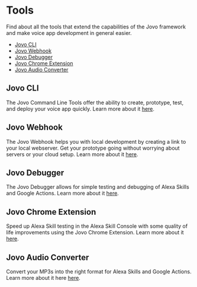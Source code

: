 # Tools

Find about all the tools that extend the capabilities of the Jovo framework and make voice app development in general easier.

* [Jovo CLI](#jovo-cli)
* [Jovo Webhook](#jovo-webhook)
* [Jovo Debugger](#jovo-debugger)
* [Jovo Chrome Extension](#jovo-chrome-extension)
* [Jovo Audio Converter](#jovo-audio-converter)

## Jovo CLI

The Jovo Command Line Tools offer the ability to create, prototype, test, and deploy your voice app quickly. Learn more about it [here](./cli './cli').

## Jovo Webhook

The Jovo Webhook helps you with local development by creating a link to your local webserver. Get your prototype going without worrying about servers or your cloud setup. Learn more about it [here](./webhook.md './webhook').

## Jovo Debugger

The Jovo Debugger allows for simple testing and debugging of Alexa Skills and Google Actions. Learn more about it [here](./debugger.md './debugger').

## Jovo Chrome Extension

Speed up Alexa Skill testing in the Alexa Skill Console with some quality of life improvements using the Jovo Chrome Extension. Learn more about it [here](./chrome-extension.md './chrome-extension').

## Jovo Audio Converter

Convert your MP3s into the right format for Alexa Skills and Google Actions. Learn more about it here [here](./audio-converter.md './audio-converter').